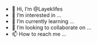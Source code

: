 - 👋 Hi, I’m @Layeklifes
- 👀 I’m interested in ...
- 🌱 I’m currently learning ...
- 💞️ I’m looking to collaborate on ...
- 📫 How to reach me ...

<!---
Layeklifes/Layeklifes is a ✨ special ✨ repository because its `README.md` (this file) appears on your GitHub profile.
You can click the Preview link to take a look at your changes.
--->
